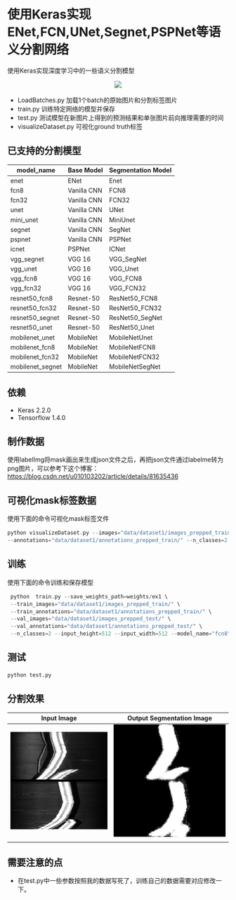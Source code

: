 ﻿# 使用Keras实现ENet,FCN,UNet,Segnet,PSPNet等语义分割网络

使用Keras实现深度学习中的一些语义分割模型


<p align="center">
  <img src="https://raw.githubusercontent.com/sunshineatnoon/Paper-Collection/master/images/FCN1.png" width="50%" >
</p>

- LoadBatches.py 加载1个batch的原始图片和分割标签图片
- train.py 训练特定网络的模型并保存
- test.py 测试模型在新图片上得到的预测结果和单张图片前向推理需要的时间
- visualizeDataset.py 可视化ground truth标签
## 已支持的分割模型

|model_name|Base Model|Segmentation Model|
| ---|---|---|
|enet|ENet|Enet|
|fcn8|Vanilla CNN|FCN8|
|fcn32|Vanilla CNN|FCN32|
|unet|Vanilla CNN|UNet|
|mini_unet|Vanilla CNN|MiniUnet|
|segnet|Vanilla CNN|SegNet|
|pspnet|Vanilla CNN|PSPNet|
|icnet|PSPNet|ICNet|
|vgg_segnet|VGG 16|VGG_SegNet|
|vgg_unet|VGG 16|VGG_Unet|
|vgg_fcn8|VGG 16|VGG_FCN8|
|vgg_fcn32|VGG 16|VGG_FCN32|
|resnet50_fcn8|Resnet-50|ResNet50_FCN8|
|resnet50_fcn32|Resnet-50|ResNet50_FCN32|
|resnet50_segnet|Resnet-50|ResNet50_SegNet|
|resnet50_unet|Resnet-50|ResNet50_Unet|
|mobilenet_unet|MobileNet|MobileNetUnet|
|mobilenet_fcn8|MobileNet|MobileNetFCN8|
|mobilenet_fcn32|MobileNet|MobileNetFCN32|
|mobilenet_segnet|MobileNet|MobileNetSegNet|

## 依赖

- Keras 2.2.0
- Tensorflow 1.4.0

## 制作数据

使用labelImg将mask画出来生成json文件之后，再把json文件通过labelme转为png图片，可以参考下这个博客：https://blog.csdn.net/u010103202/article/details/81635436

## 可视化mask标签数据

使用下面的命令可视化mask标签文件

```c++
python visualizeDataset.py --images="data/dataset1/images_prepped_train/" 
--annotations="data/dataset1/annotations_prepped_train/" --n_classes=2 
```

## 训练

使用下面的命令训练和保存模型

```c++
 python  train.py --save_weights_path=weights/ex1 \
 --train_images="data/dataset1/images_prepped_train/" \
 --train_annotations="data/dataset1/annotations_prepped_train/" \
 --val_images="data/dataset1/images_prepped_test/" \
 --val_annotations="data/dataset1/annotations_prepped_test/" \
 --n_classes=2 --input_height=512 --input_width=512 --model_name="fcn8" 
```
## 测试

```python
python test.py
```

## 分割效果

|     Input Image      | Output Segmentation Image |
| :------------------: | :-----------------------: |
| ![](data/test/1.png) |  ![](data/output/1.png)   |
|                      |                           |

## 需要注意的点

- 在test.py中一些参数按照我的数据写死了，训练自己的数据需要对应修改一下。



